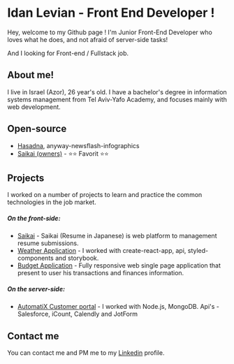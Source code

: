 # Idan Levian - Front End Developer !
Hey, welcome to my Github page !
I'm Junior Front-End Developer who loves what he does, and not afraid of server-side tasks!

And I looking for Front-end / Fullstack job.

## About me!
I live in Israel (Azor), 26 year's old.
I have a bachelor's degree in information systems management from Tel Aviv-Yafo Academy, and focuses mainly with web development.

## Open-source
- [Hasadna](https://github.com/hasadna/anyway-newsflash-infographics), anyway-newsflash-infographics
- [Saikai (owners)](https://github.com/Saikai-oyo/Saikai) - ⭐⭐ Favorit ⭐⭐

## Projects
I worked on a number of projects to learn and practice the common technologies in the job market.
##### On the front-side:
* [Saikai](https://github.com/Saikai-oyo/Saikai) - Saikai (Resume in Japanese) is web platform to management resume submissions.
* [Weather Application](https://github.com/eidan66/Weather-Application) - I worked with create-react-app, api, styled-components and storybook.
* [Budget Application](https://github.com/eidan66/Budget-Application) - Fully responsive web single page application that present to user his transactions and finances information.

##### On the server-side:
* [AutomatiX Customer portal](https://github.com/eidan66/Automatix) - I worked with Node.js, MongoDB. Api's - Salesforce, iCount, Calendly and JotForm

## Contact me
You can contact me and PM me to my [Linkedin](https://www.linkedin.com/in/idanlevian/) profile.
